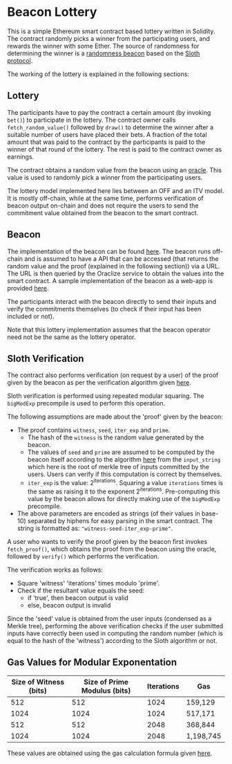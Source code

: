 # Beacon Lottery

This is a simple Ethereum smart contract based lottery written in Solidity. The contract randomly picks a winner from the participating users, and rewards the winner with some Ether. The source of randomness for determining the winner is a [randomness beacon](http://www.copenhagen-interpretation.com/home/cryptography/cryptographic-beacons) based on the [Sloth protocol](https://eprint.iacr.org/2015/366).

The working of the lottery is explained in the following sections:

## Lottery

The participants have to pay the contract a certain amount (by invoking `bet()`) to participate in the lottery. 
The contract owner calls `fetch_random_value()` followed by `draw()` to determine the winner after a suitable number of users have placed their bets. A fraction of the total amount that was paid to the contract by the participants is paid to the winner of that round of the lottery. The rest is paid to the contract owner as earnings.

The contract obtains a random value from the beacon using an [oracle](www.oraclize.it). This value is used to randomly pick a winner from the participating users.

The lottery model implemented here lies between an OFF and an ITV model. It is mostly off-chain, while at the same time, performs verification of beacon output on-chain and does not require the users to send the commitment value obtained from the beacon to the smart contract.

## Beacon

The implementation of the beacon can be found [here](https://github.com/randomchain/randbeacon). The beacon runs off-chain and is assumed to have a API that can be accessed (that returns the random value and the proof (explained in the following section)) via a URL. The URL is then queried by the Oraclize service to obtain the values into the smart contract. A sample implementation of the beacon as a web-app is provided [here](https://github.com/randomchain/randbeacon/blob/master/extra_apps/wapp.py).

The participants interact with the beacon directly to send their inputs and verify the commitments themselves (to check if their input has been included or not).

Note that this lottery implementation assumes that the beacon operator need not be the same as the lottery operator.

## Sloth Verification

The contract also performs verification (on request by a user) of the proof given by the beacon as per the verification algorithm given [here](https://github.com/randomchain/pysloth/blob/3ed53be7cb4da03aa83b4799729151454aa934a1/sloth.c#L200).

Sloth verification is performed using repeated modular squaring. The `bigModExp` precompile is used to perform this operation.

The following assumptions are made about the 'proof' given by the beacon:
- The proof contains `witness`, `seed`, `iter_exp` and `prime`.
    - The hash of the `witness` is the random value generated by the beacon.
    - The values of `seed` and `prime` are assumed to be computed by the beacon itself according to the algorithm [here](https://github.com/randomchain/pysloth/blob/3ed53be7cb4da03aa83b4799729151454aa934a1/sloth.c#L99) from the `input_string` which here is the root of merkle tree of inputs committed by the users. Users can verify if this computation is correct by themselves.
    - `iter_exp` is the value: 2<sup>iterations</sup>. Squaring a value `iterations` times is the same as raising it to the exponent 2<sup>iterations</sup>. Pre-computing this value by the beacon allows for directly making use of the `bigModExp` precompile.
- The above parameters are encoded as strings (of their values in base-10) separated by hiphens for easy parsing in the smart contract. The string is formatted as: `"witness-seed-iter_exp-prime"`.

A user who wants to verify the proof given by the beacon first invokes `fetch_proof()`, which obtains the proof from the beacon using the oracle, followed by `verify()` which performs the verification.

The verification works as follows:
- Square 'witness' 'iterations' times modulo 'prime'.
- Check if the resultant value equals the seed:
    - if 'true', then beacon output is valid
    - else, beacon output is invalid

Since the 'seed' value is obtained from the user inputs (condensed as a Merkle tree), performing the above verification checks if the user submitted inputs have correctly been used in computing the random number (which is equal to the hash of the 'witness') according to the Sloth algorithm or not.

## Gas Values for Modular Exponentation

| Size of Witness (bits) | Size of Prime Modulus (bits) | Iterations | Gas       |
|------------------------|------------------------------|------------|-----------|
| 512                    | 512                          | 1024       | 159,129   |
| 1024                   | 1024                         | 1024       | 517,171   |
| 512                    | 512                          | 2048       | 368,844   |
| 1024                   | 1024                         | 2048       | 1,198,745 |

These values are obtained using the gas calculation formula given [here](https://eips.ethereum.org/EIPS/eip-198).
